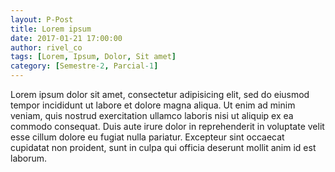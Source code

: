 ```yaml
---
layout: P-Post
title: Lorem ipsum
date: 2017-01-21 17:00:00
author: rivel_co
tags: [Lorem, Ipsum, Dolor, Sit amet]
category: [Semestre-2, Parcial-1]
---
```


Lorem ipsum dolor sit amet, consectetur adipisicing elit, sed do eiusmod tempor incididunt ut labore et dolore magna aliqua. Ut enim ad minim veniam, quis nostrud exercitation ullamco laboris nisi ut aliquip ex ea commodo consequat. Duis aute irure dolor in reprehenderit in voluptate velit esse cillum dolore eu fugiat nulla pariatur. Excepteur sint occaecat cupidatat non proident, sunt in culpa qui officia deserunt mollit anim id est laborum.